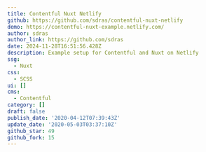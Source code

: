 ```yaml
---
title: Contentful Nuxt Netlify
github: https://github.com/sdras/contentful-nuxt-netlify
demo: https://contentful-nuxt-example.netlify.com/
author: sdras
author_link: https://github.com/sdras
date: 2024-11-28T16:51:56.428Z
description: Example setup for Contentful and Nuxt on Netlify
ssg:
  - Nuxt
css:
  - SCSS
ui: []
cms:
  - Contentful
category: []
draft: false
publish_date: '2020-04-12T07:39:43Z'
update_date: '2020-05-03T03:37:10Z'
github_star: 49
github_fork: 15
---
```

